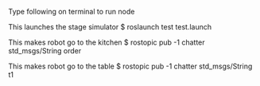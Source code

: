 Type following on terminal to run node

This launches the stage simulator
$ roslaunch test test.launch

This makes robot go to the kitchen
$ rostopic pub -1 chatter std_msgs/String order

This makes robot go to the table
$ rostopic pub -1 chatter std_msgs/String t1
